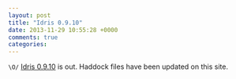 ```yaml
---
layout: post
title: "Idris 0.9.10"
date: 2013-11-29 10:55:28 +0000
comments: true
categories: 
---
```


`\O/` [Idris 0.9.10](http://www.idris-lang.org/idris-0-9-10-released/) is out.
Haddock files have been updated on this site.
